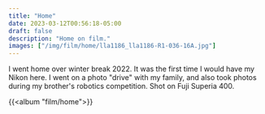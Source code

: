```yaml
---
title: "Home"
date: 2023-03-12T00:56:18-05:00
draft: false
description: "Home on film."
images: ["/img/film/home/lla1186_lla1186-R1-036-16A.jpg"]
---
```


I went home over winter break 2022. It was the first time I would have my Nikon here. I went on a photo "drive" with my family, and also took photos during my brother's robotics competition. Shot on Fuji Superia 400.

{{<album "film/home">}}